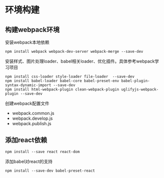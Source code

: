# 环境构建

## 构建webpack环境

安装webpack本地依赖

```
npm install webpack webpack-dev-server webpack-merge --save-dev
```

安装样式、图片处理loader、babel相关loader、优化插件。具体参考webpack学习项目

```
npm install css-loader style-loader file-loader  --save-dev
npm install babel-loader babel-core babel-preset-env babel-plugin-syntax-dynamic-import --save-dev
npm install html-webpack-plugin clean-webpack-plugin uglifyjs-webpack-plugin --save-dev
```

创建webpack配置文件

- webpack.common.js
- webpack.develop.js
- webpack.publish.js

## 添加react依赖

```
npm install --save react react-dom
```

添加babel对react的支持

```
npm install --save-dev babel-preset-react
```

